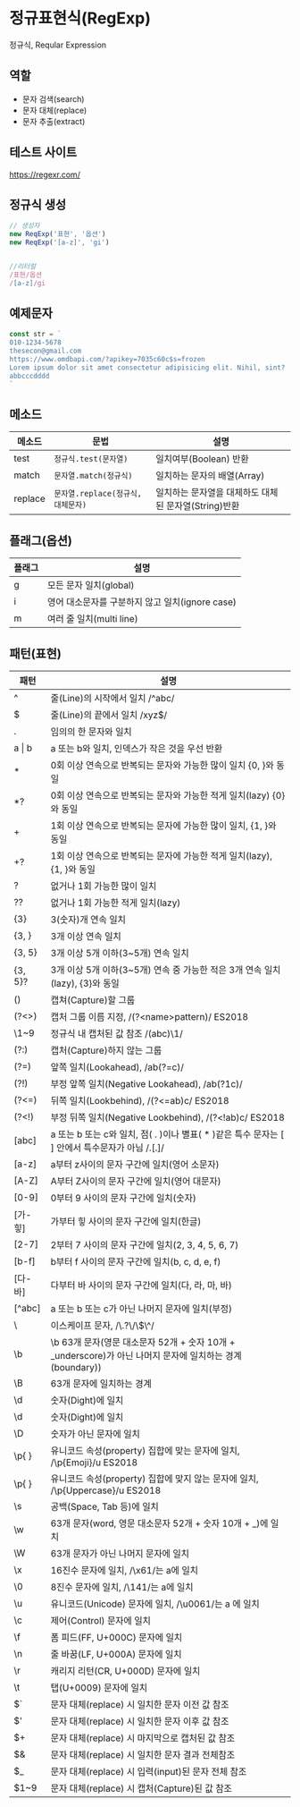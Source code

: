  # 정규표현식(RegExp)
 
 정규식, Reqular Expression

 ## 역할
 
 - 문자 검색(search)
 - 문자 대체(replace)
 - 문자 추출(extract)

 ## 테스트 사이트
 
 https://regexr.com/

## 정규식 생성

```js
// 생성자
new ReqExp('표현', '옵션')
new ReqExp('[a-z]', 'gi')


//리터럴
/표현/옵션
/[a-z]/gi
```

## 예제문자

```js
const str = `
010-1234-5678
thesecon@gmail.com
https://www.omdbapi.com/?apikey=7035c60c$s=frozen
Lorem ipsum dolor sit amet consectetur adipisicing elit. Nihil, sint?
abbcccdddd
`
```

## 메소드
메소드 | 문법 | 설명
--|--|-- 
test | `정규식.test(문자열)` | 일치여부(Boolean) 반환
match | `문자열.match(정규식)` | 일치하는 문자의 배열(Array)
replace | `문자열.replace(정규식, 대체문자)` | 일치하는 문자열을 대체하도 대체된 문자열(String)반환

## 플래그(옵션)

플래그 | 설명
--|--
g | 모든 문자 일치(global)
i | 영어 대소문자를 구분하지 않고 일치(ignore case)
m | 여러 줄 일치(multi line)

## 패턴(표현)
패턴 | 설명
--|--
^ | 줄(Line)의 시작에서 일치 /^abc/
$ | 줄(Line)의 끝에서 일치 /xyz$/
. | 임의의 한 문자와 일치
a \| b |  a 또는 b와 일치, 인덱스가 작은 것을 우선 반환
\* | 0회 이상 연속으로 반복되는 문자와 가능한 많이 일치 {0, }와 동일
\*? | 0회 이상 연속으로 반복되는 문자와 가능한 적게 일치(lazy) {0}와 동일
\+ | 1회 이상 연속으로 반복되는 문자에 가능한 많이 일치, {1, }와 동일
\+? |1회 이상 연속으로 반복되는 문자에 가능한 적게 일치(lazy), {1, }와 동일
? | 없거나 1회 가능한 많이 일치
?? |없거나 1회 가능한 적게 일치(lazy)
{3} | 3(숫자)개 연속 일치
{3, }| 3개 이상 연속 일치
{3, 5} | 3개 이상 5개 이하(3~5개) 연속 일치
{3, 5}? | 3개 이상 5개 이하(3~5개) 연속 중 가능한 적은 3개 연속 일치(lazy), {3}와 동일
() |  캡쳐(Capture)할 그룹
(?<>) | 캡처 그룹 이름 지정, /(?\<name>pattern)/ ES2018
\1~9 | 정규식 내 캡처된 값 참조 /(abc)\\1/
(?:) | 캡처(Capture)하지 않는 그룹
(?=) | 앞쪽 일치(Lookahead), /ab(?=c)/
(?!) | 부정 앞쪽 일치(Negative Lookahead), /ab(?1c)/
(?<=) | 뒤쪽 일치(Lookbehind), /(?<=ab)c/ ES2018
(?<!) | 부정 뒤쪽 일치(Negative Lookbehind), /(?<!ab)c/ ES2018
[abc] | a 또는 b 또는 c와 일치, 점( . )이나 별표( * )같은 특수 문자는 [ ] 안에서 특수문자가 아님 /\.[.]/
[a-z] | a부터 z사이의 문자 구간에 일치(영어 소문자)
[A-Z] | A부터 Z사이의 문자 구간에 일치(영어 대문자)
[0-9] | 0부터 9 사이의 문자 구간에 일치(숫자)
[가-힣] | 가부터 힣 사이의 문자 구간에 일치(한글)
[2-7] | 2부터 7 사이의 문자 구간에 일치(2, 3, 4, 5, 6, 7)
[b-f] | b부터 f 사이의 문자 구간에 일치(b, c, d, e, f)
[다-바] | 다부터 바 사이의 문자 구간에 일치(다, 라, 마, 바)
[^abc] | a 또는 b 또는 c가 아닌 나머지 문자에 일치(부정)
\\ | 이스케이프 문자, /\\.?\\/\\$\\^/
\\b | \\b	63개 문자(영문 대소문자 52개 + 숫자 10개 + _underscore)가 아닌 나머지 문자에 일치하는 경계(boundary))
\\B | 63개 문자에 일치하는 경계
\\d | 숫자(Dight)에 일치
\\d | 숫자(Dight)에 일치
\\D | 숫자가 아닌 문자에 일치
\\p{ } | 유니코드 속성(property) 집합에 맞는 문자에 일치, /\\p{Emoji}/u ES2018
\\p{ } | 유니코드 속성(property) 집합에 맞지 않는 문자에 일치, /\p{Uppercase}/u ES2018
\\s | 공백(Space, Tab 등)에 일치
\\w | 63개 문자(word, 영문 대소문자 52개 + 숫자 10개 + _)에 일치
\\W | 63개 문자가 아닌 나머지 문자에 일치
\\x | 16진수 문자에 일치, /\x61/는 a에 일치
\\0 | 8진수 문자에 일치, /\141/는 a에 일치
\\u | 유니코드(Unicode) 문자에 일치, /\u0061/는 a 에 일치
\\c | 제어(Control) 문자에 일치
\\f | 폼 피드(FF, U+000C) 문자에 일치
\\n | 줄 바꿈(LF, U+000A) 문자에 일치
\\r | 캐리지 리턴(CR, U+000D) 문자에 일치
\\t | 탭(U+0009) 문자에 일치
$` | 문자 대체(replace) 시 일치한 문자 이전 값 참조
$' | 문자 대체(replace) 시 일치한 문자 이후 값 참조
$+ | 문자 대체(replace) 시 마지막으로 캡처된 값 참조
$& | 문자 대체(replace) 시 일치한 문자 결과 전체참조
$_ | 문자 대체(replace) 시 입력(input)된 문자 전체 참조
$1~9 | 문자 대체(replace) 시 캡처(Capture)된 값 참조







